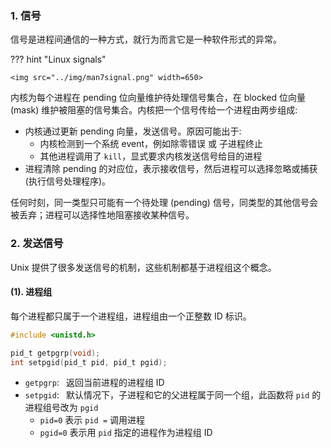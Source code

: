 ### 1. 信号

信号是进程间通信的一种方式，就行为而言它是一种软件形式的异常。

??? hint "Linux signals"

    <img src="../img/man7signal.png" width=650>

内核为每个进程在 pending 位向量维护待处理信号集合，在 blocked 位向量 (mask) 维护被阻塞的信号集合。内核把一个信号传给一个进程由两步组成:

-   内核通过更新 pending 向量，发送信号。原因可能出于:
    -   内核检测到一个系统 event，例如除零错误 或 子进程终止
    -   其他进程调用了 `kill`，显式要求内核发送信号给目的进程
-   进程清除 pending 的对应位，表示接收信号，然后进程可以选择忽略或捕获 (执行信号处理程序)。

任何时刻，同一类型只可能有一个待处理 (pending) 信号，同类型的其他信号会被丢弃；进程可以选择性地阻塞接收某种信号。

### 2. 发送信号

Unix 提供了很多发送信号的机制，这些机制都基于进程组这个概念。

#### (1). 进程组

每个进程都只属于一个进程组，进程组由一个正整数 ID 标识。

```C
#include <unistd.h>

pid_t getpgrp(void);
int setpgid(pid_t pid, pid_t pgid);
```

<font class="u_1">

-   `getpgrp`:&ensp; 返回当前进程的进程组 ID
-   `setpgid`:&ensp; 默认情况下，子进程和它的父进程属于同一个组，此函数将 `pid` 的进程组号改为 `pgid`
    -   `pid=0` 表示 `pid =` 调用进程
    -   `pgid=0` 表示用 `pid` 指定的进程作为进程组 ID

</font>

<!-- Unix Shell -->
